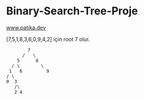 # Binary-Search-Tree-Proje
 www.patika.dev

[7,5,1,8,3,6,0,9,4,2] için root 7 olur.

            7
          /   \
        5      8 
      / \        \
     1   6         9            
    / \               
    0  3
       /\
       2 4
